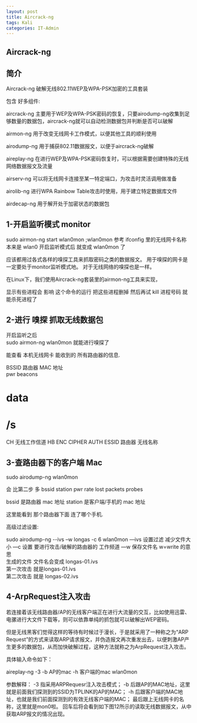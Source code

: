 ```yaml
---
layout: post
title: Aircrack-ng  
tags: Kali
categories: IT-Admin
---
```



## Aircrack-ng

## 简介
Aircrack-ng 破解无线802.11WEP及WPA-PSK加密的工具套装

包含 好多组件:

aircrack-ng
主要用于WEP及WPA-PSK密码的恢复，只要airodump-ng收集到足够数量的数据包，aircrack-ng就可以自动检测数据包并判断是否可以破解

airmon-ng
用于改变无线网卡工作模式，以便其他工具的顺利使用

airodump-ng
用于捕获802.11数据报文，以便于aircrack-ng破解


aireplay-ng
在进行WEP及WPA-PSK密码恢复时，可以根据需要创建特殊的无线网络数据报文及流量


airserv-ng
可以将无线网卡连接至某一特定端口，为攻击时灵活调用做准备


airolib-ng
进行WPA Rainbow Table攻击时使用，用于建立特定数据库文件


airdecap-ng
用于解开处于加密状态的数据包



## 1-开启监听模式 monitor
sudo airmon-ng start wlan0mon 
;wlan0mon 参考 ifconfig 里的无线网卡名称
本来是 wlan0 开启监听模式后 就变成 wlan0mon 了  

 





应该都用过各式各样的嗅探工具来抓取密码之类的数据报文。
用于嗅探的网卡是一定要处于monitor监听模式地。
对于无线网络的嗅探也是一样。

在Linux下，我们使用Aircrack-ng套装里的airmon-ng工具来实现，


显示有些进程会 影响 这个命令的运行  把这些进程删掉 然后再试
kill 进程号码   就能杀死进程了 







## 2-进行 嗅探 抓取无线数据包
开启监听之后  
sudo airmon-ng wlan0mon  就能进行嗅探了

 
能查看 本机无线网卡 能收到的 所有路由器的信息.

BSSID   路由器 MAC 地址  
pwr
beacons 
# data
# /s
CH       无线工作信道
HB
ENC
CIPHER
AUTH
ESSID  路由器 无线名称  




## 3-查路由器下的客户端 Mac
sudo airodump-ng wlan0mon

会 比第二步 多
bssid station pwr rate lost packets probes

bssid  是路由器 mac 地址
station 是客户端/手机的 mac 地址

这里能看到 那个路由器下面 连了哪个手机.






高级过滤设置:


sudo airodump-ng --ivs –w longas -c 6 wlan0mon
 —ivs  设置过滤    减少文件大小
—c  设置 要进行攻击/破解的路由器的 工作频道 
—w 保存文件名 w=write 的意思  
生成的文件 文件名会变成 longas-01.ivs  
第一次攻击 就是longas-01.ivs  
第二次攻击 就是  longas-02.ivs



## 4-ArpRequest注入攻击

若连接着该无线路由器/AP的无线客户端正在进行大流量的交互，比如使用迅雷、电骡进行大文件下载等，则可以依靠单纯的抓包就可以破解出WEP密码。

但是无线黑客们觉得这样的等待有时候过于漫长，于是就采用了一种称之为“ARP Request”的方式来读取ARP请求报文，并伪造报文再次重发出去，以便刺激AP产生更多的数据包，从而加快破解过程，这种方法就称之为ArpRequest注入攻击。


具体输入命令如下：

aireplay-ng -3 -b AP的mac -h 客户端的mac wlan0mon 

参数解释：
-3 指采用ARPRequesr注入攻击模式；
-b 后跟AP的MAC地址，这里就是前面我们探测到的SSID为TPLINK的AP的MAC；
-h 后跟客户端的MAC地址，也就是我们前面探测到的有效无线客户端的MAC；
最后跟上无线网卡的名称，这里就是mon0啦。
回车后将会看到如下图12所示的读取无线数据报文，从中获取ARP报文的情况出现。